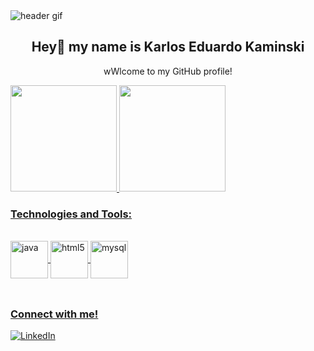 <img align="middle" alt="header gif" src="https://user-images.githubusercontent.com/74038190/241765440-80728820-e06b-4f96-9c9e-9df46f0cc0a5.gif"/>
<h2 align="center">Hey👋 my name is Karlos Eduardo Kaminski</h2>
<p align="center">wWlcome to my GitHub profile!</p>

<div>
  <a href="https://github.com/KarlosEKaminski">
  <img height="170em" src="https://github-readme-stats.vercel.app/api?username=karlosekaminski&show_icons=true&theme=transparent"/>
  <img height="170em" src="https://github-readme-stats.vercel.app/api/top-langs/?username=karlosekaminski&layout-compact&langs_count=16&theme=transparent"/>  
</div>
    
### Technologies and Tools:

<div style="display: inline_block"><br>
  <img align="center" alt="java" height="60" width="60" src="https://cdn.jsdelivr.net/gh/devicons/devicon/icons/java/java-original.svg">
  <img align="center" alt="html5" height="60" width="60" src="https://cdn.jsdelivr.net/gh/devicons/devicon/icons/html5/html5-original-wordmark.svg">
  <img align="center" alt="mysql" height="60" width="60" src="https://cdn.jsdelivr.net/gh/devicons/devicon/icons/mysql/mysql-original-wordmark.svg">
</div><br>

##

### Connect with me!

[![LinkedIn](https://img.shields.io/badge/LinkedIn-0077B5?style=for-the-badge&logo=linkedin&logoColor=white)](https://www.linkedin.com/in/karlos-kaminski/)

